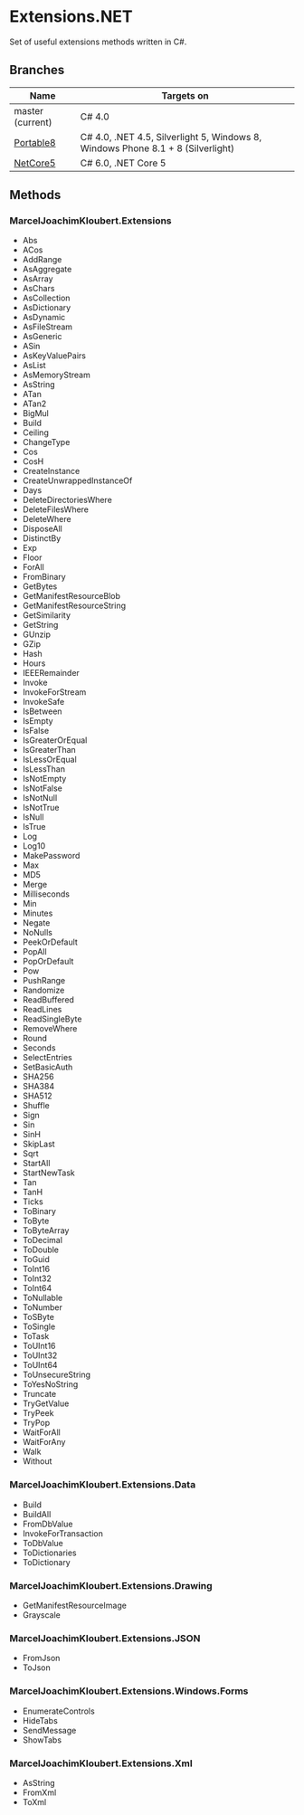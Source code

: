 # Extensions.NET

Set of useful extensions methods written in C#.

## Branches

| Name  | Targets on  |
| ----- | ----------- |
| master (current)  | C# 4.0  |
| [Portable8](https://github.com/mkloubert/Extensions.NET/tree/Portable8)  | C# 4.0, .NET 4.5, Silverlight 5, Windows 8, Windows Phone 8.1 + 8 (Silverlight)  |
| [NetCore5](https://github.com/mkloubert/Extensions.NET/tree/NetCore5)  | C# 6.0, .NET Core 5  |

## Methods

### MarcelJoachimKloubert.Extensions

* Abs
* ACos
* AddRange
* AsAggregate
* AsArray
* AsChars
* AsCollection
* AsDictionary
* AsDynamic
* AsFileStream
* AsGeneric
* ASin
* AsKeyValuePairs
* AsList
* AsMemoryStream
* AsString
* ATan
* ATan2
* BigMul
* Build
* Ceiling
* ChangeType
* Cos
* CosH
* CreateInstance
* CreateUnwrappedInstanceOf
* Days
* DeleteDirectoriesWhere
* DeleteFilesWhere
* DeleteWhere
* DisposeAll
* DistinctBy
* Exp
* Floor
* ForAll
* FromBinary
* GetBytes
* GetManifestResourceBlob
* GetManifestResourceString
* GetSimilarity
* GetString
* GUnzip
* GZip
* Hash
* Hours
* IEEERemainder
* Invoke
* InvokeForStream
* InvokeSafe
* IsBetween
* IsEmpty
* IsFalse
* IsGreaterOrEqual
* IsGreaterThan
* IsLessOrEqual
* IsLessThan
* IsNotEmpty
* IsNotFalse
* IsNotNull
* IsNotTrue
* IsNull
* IsTrue
* Log
* Log10
* MakePassword
* Max
* MD5
* Merge
* Milliseconds
* Min
* Minutes
* Negate
* NoNulls
* PeekOrDefault
* PopAll
* PopOrDefault
* Pow
* PushRange
* Randomize
* ReadBuffered
* ReadLines
* ReadSingleByte
* RemoveWhere
* Round
* Seconds
* SelectEntries
* SetBasicAuth
* SHA256
* SHA384
* SHA512
* Shuffle
* Sign
* Sin
* SinH
* SkipLast
* Sqrt
* StartAll
* StartNewTask
* Tan
* TanH
* Ticks
* ToBinary
* ToByte
* ToByteArray
* ToDecimal
* ToDouble
* ToGuid
* ToInt16
* ToInt32
* ToInt64
* ToNullable
* ToNumber
* ToSByte
* ToSingle
* ToTask
* ToUInt16
* ToUInt32
* ToUInt64
* ToUnsecureString
* ToYesNoString
* Truncate
* TryGetValue
* TryPeek
* TryPop
* WaitForAll
* WaitForAny
* Walk
* Without

### MarcelJoachimKloubert.Extensions.Data

* Build
* BuildAll
* FromDbValue
* InvokeForTransaction
* ToDbValue
* ToDictionaries
* ToDictionary

### MarcelJoachimKloubert.Extensions.Drawing

* GetManifestResourceImage
* Grayscale

### MarcelJoachimKloubert.Extensions.JSON

* FromJson
* ToJson

### MarcelJoachimKloubert.Extensions.Windows.Forms

* EnumerateControls
* HideTabs
* SendMessage
* ShowTabs

### MarcelJoachimKloubert.Extensions.Xml

* AsString
* FromXml
* ToXml
